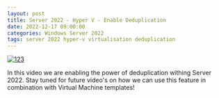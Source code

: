 ```yaml
---
layout: post
title: Server 2022 - Hyper V - Enable Deduplication
date: 2022-12-17 09:00:00
categories: Windows Server 2022
tags: server 2022 hyper-v virtualisation deduplication
---
```


[![123](https://i9.ytimg.com/vi_webp/yttWe5g0kmQ/maxresdefault.webp?v=639d9de2&sqp=COz6yZ0G&rs=AOn4CLBcM49OyVSDYZ_ApHXEXN_nWiswKQ)](https://youtu.be/yttWe5g0kmQ)

In this video we are enabling the power of deduplication withing Server 2022.
Stay tuned for future video's on how we can use this feature in combination with Virtual Machine templates!


